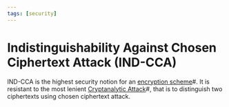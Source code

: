```yaml
---
tags: [security]
---
```


# Indistinguishability Against Chosen Ciphertext Attack (IND-CCA)

IND-CCA is the highest security notion for an [encryption scheme](202209281121.md)#.
It is resistant to the most lenient [Cryptanalytic Attack](202209281257.md)#,
that is to distinguish two ciphertexts using chosen ciphertext attack.
